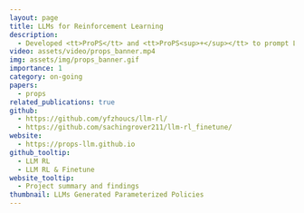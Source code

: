 ```yaml
---
layout: page
title: LLMs for Reinforcement Learning
description:
  - Developed <tt>ProPS</tt> and <tt>ProPS<sup>+</sup></tt> to prompt LLMs for generating parameterized RL policies after linguistic and numerical reasoning. The iteratively improve through closed loop feedback to the LLM. Relevant contextual and semantic information about the task is also provided through prompting. Explored 15 different tasks and compared the results with state of the art RL methods. Currently working on finetuning to improve RL optimization capabilities of smaller sized LLMs.
video: assets/video/props_banner.mp4
img: assets/img/props_banner.gif
importance: 1
category: on-going
papers: 
  - props
related_publications: true
github:
  - https://github.com/yfzhoucs/llm-rl/
  - https://github.com/sachingrover211/llm-rl_finetune/
website:
  - https://props-llm.github.io
github_tooltip:
  - LLM RL
  - LLM RL & Finetune
website_tooltip:
  - Project summary and findings
thumbnail: LLMs Generated Parameterized Policies
---
```

